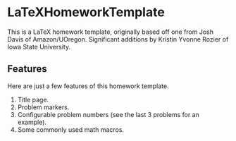 LaTeXHomeworkTemplate
=======================

This is a LaTeX homework template, originally based off one from Josh Davis of Amazon/UOregon. Significant additions by Kristin Yvonne Rozier of Iowa State University.

## Features

Here are just a few features of this homework template.

1. Title page.
2. Problem markers.
3. Configurable problem numbers (see the last 3 problems for an example).
4. Some commonly used math macros.

